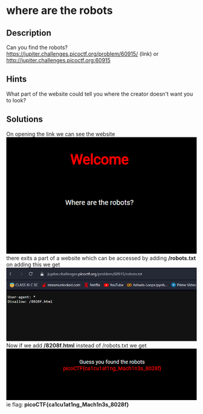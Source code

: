 # where are the robots
## Description
Can you find the robots? https://jupiter.challenges.picoctf.org/problem/60915/ (link) or http://jupiter.challenges.picoctf.org:60915
## Hints
What part of the website could tell you where the creator doesn't want you to look?
## Solutions
On opening the link we can see the website
![Alt text](image.png)<br>
there exits a part of a website which can be accessed by adding <b>/robots.txt</b>
on adding this we get 
![Alt text](image-1.png)<br>
Now if we add <b>/8208f.html</b> instead of /robots.txt
we get 
![Alt text](image-2.png)<br>
ie flag:<b>
picoCTF{ca1cu1at1ng_Mach1n3s_8028f}</b>
